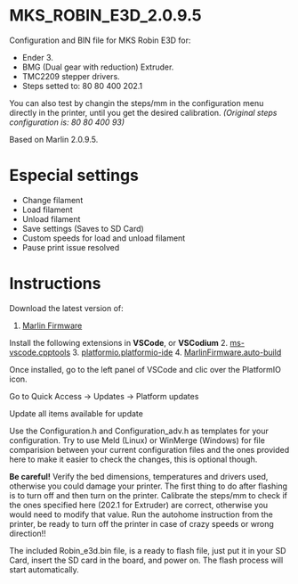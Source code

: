# MKS_ROBIN_E3D_2.0.9.5
Configuration and BIN file for MKS Robin E3D for:
- Ender 3.
- BMG (Dual gear with reduction) Extruder.
- TMC2209 stepper drivers.
- Steps setted to: 80 80 400 202.1 

You can also test by changin the steps/mm in the configuration menu directly in the printer, until you get the desired calibration.
*(Original steps configuration is: 80 80 400 93)*

Based on Marlin 2.0.9.5.

# Especial settings

- Change filament
- Load filament
- Unload filament
- Save settings (Saves to SD Card)
- Custom speeds for load and unload filament
- Pause print issue resolved

# Instructions

Download the latest version of:

1. [Marlin Firmware](https://marlinfw.org/)

Install the following extensions in **VSCode**, or **VSCodium**
2. [ms-vscode.cpptools](https://marketplace.visualstudio.com/items?itemName=ms-vscode.cpptools)
3. [platformio.platformio-ide](https://marketplace.visualstudio.com/items?itemName=platformio.platformio-ide)
4. [MarlinFirmware.auto-build](https://marketplace.visualstudio.com/items?itemName=MarlinFirmware.auto-build)

Once installed, go to the left panel of VSCode and clic over the PlatformIO icon.

Go to Quick Access -> Updates -> Platform updates

Update all items available for update

Use the Configuration.h and Configuration_adv.h as templates for your configuration. Try to use Meld (Linux) or WinMerge (Windows) for file comparision between your current configuration files and the ones provided here to make it easier to check the changes, this is optional though.

**Be careful!**
Verify the bed dimensions, temperatures and drivers used, otherwise you could damage your printer. 
The first thing to do after flashing is to turn off and then turn on the printer.
Calibrate the steps/mm to check if the ones specified here (202.1 for Extruder) are correct, otherwise you would need to modify that value.
Run the autohome instruction from the printer, be ready to turn off the printer in case of crazy speeds or wrong direction!!

The included Robin_e3d.bin file, is a ready to flash file, just put it in your SD Card, insert the
SD card in the board, and power on. The flash process will start automatically. 
